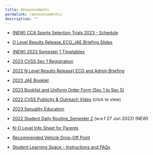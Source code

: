 ```yaml
---
title: Announcements
permalink: /announcements/
description: ""
---
```

*   [(NEW) CCA Sports Selection Trials 2023 - Schedule](/files/Sports%20CCA%20Selection%20Trials%202023_final.pdf)
*   [O Level Results Release\_ECG\_JAE Briefing Slides](/files/O%20Level%20Results%20Release_ECG_JAE%20Briefing%20Slides.pdf)  
    
*   [(NEW) 2023 Semester 1 Timetables](/announcements/2023-semester-1-timetables)
*   [2023 CVSS Sec 1 Registration](/files/X-2%2001%20Announcement%20on%20School%20Website%20002.pdf)  
    
*   [2022 N Level Results Release\] ECG and Admin Briefing](/files/2022%20N%20Level%20Results%20Release%20ECG%20and%20Admin%20Briefing%20updated%2019%20Dec.pdf)  
    
*   [2023 JAE Booklet](https://compassvalesec-moe-edu-sg-admin.cwp.sg/qql/slot/u554/2022/2022%20Highlights/2023%20JAE%20Booklet/2023%20JAE%20Booklet.pdf)
*   [2023 Booklist and Uniform Order Form (Sec 1 to Sec 5)](https://compassvalesec.moe.edu.sg/announcements/2023-booklist-and-uniform-order-form-sec-1-to-sec-5)  
    
*   [2022 CVSS Publicity & Outreach Video](https://youtu.be/Mma7GR2eQo4) (click to view)  
    
*   [2023 Sexuality Education](https://compassvalesec.moe.edu.sg/info-for-parents-students/sexuality-education-1)  
    
*   [2022 Student Daily Routine\_Semester 2](https://compassvalesec.moe.edu.sg/qql/slot/u554/Announcement/2022%20Student%20Daily%20Routine_Semester%202w.e.f%2027%20Jun%202022.pdf) (w.e.f 27 Jun 2022) (NEW)   
    
*   [N-O Level Info Sheet for Parents](https://compassvalesec.moe.edu.sg/qql/slot/u554/2021/Announcements/2021N%20level%20results%20briefing/N-O%20Level%20Info%20Sheet%20for%20Parents.pdf)  
    
*   [Recommended Vehicle Drop-Off Point](https://compassvalesec.moe.edu.sg/qql/slot/u554/2019/Announcements/Recommended%20Drop%20Off%20Point.pdf)  
    
*   [Student Learning Space - Instructions and FAQs](https://compassvalesec.moe.edu.sg/qql/slot/u554/2018/Announcement/Student%20SLS%20account%20activation%20(Instructions%20and%20FAQs).pdf)